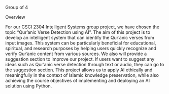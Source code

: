 Group of 4



Overview

For our CSCI 2304 Intelligent Systems group project, we have chosen the topic “Qur’anic Verse Detection using AI”. The aim of this project is to develop an intelligent system that can identify
the Qur’anic verses from input images. This system can be particularly beneficial for educational, spiritual, and research purposes by helping users quickly recognize and verify
Qur’anic content from various sources. We also will provide a suggestion section to improve our project. If users want to suggest any
ideas such as Qur’anic verse detection through text or audio, they can go to the suggestion section. This project allows us to apply AI ethically and meaningfully in the context of Islamic
knowledge preservation, while also achieving the course objectives of implementing and deploying an AI solution using Python.

